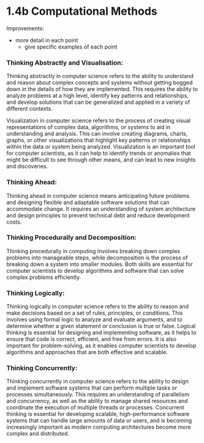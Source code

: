 # 1.4b Computational Methods

Improvements:

* more detail in each point
  * give specific examples of each point

### Thinking Abstractly and Visualisation:

Thinking abstractly in computer science refers to the ability to understand and reason about complex concepts and systems without getting bogged down in the details of how they are implemented. This requires the ability to analyze problems at a high level, identify key patterns and relationships, and develop solutions that can be generalized and applied in a variety of different contexts.

Visualization in computer science refers to the process of creating visual representations of complex data, algorithms, or systems to aid in understanding and analysis. This can involve creating diagrams, charts, graphs, or other visualizations that highlight key patterns or relationships within the data or system being analyzed. Visualization is an important tool for computer scientists, as it can help to identify trends or anomalies that might be difficult to see through other means, and can lead to new insights and discoveries.



### Thinking Ahead:

Thinking ahead in computer science means anticipating future problems and designing flexible and adaptable software solutions that can accommodate change. It requires an understanding of system architecture and design principles to prevent technical debt and reduce development costs.



### Thinking Procedurally and Decomposition:

Thinking procedurally in computing involves breaking down complex problems into manageable steps, while decomposition is the process of breaking down a system into smaller modules. Both skills are essential for computer scientists to develop algorithms and software that can solve complex problems efficiently.



### Thinking Logically:

Thinking logically in computer science refers to the ability to reason and make decisions based on a set of rules, principles, or conditions. This involves using formal logic to analyze and evaluate arguments, and to determine whether a given statement or conclusion is true or false. Logical thinking is essential for designing and implementing software, as it helps to ensure that code is correct, efficient, and free from errors. It is also important for problem-solving, as it enables computer scientists to develop algorithms and approaches that are both effective and scalable.



### Thinking Concurrently:

Thinking concurrently in computer science refers to the ability to design and implement software systems that can perform multiple tasks or processes simultaneously. This requires an understanding of parallelism and concurrency, as well as the ability to manage shared resources and coordinate the execution of multiple threads or processes. Concurrent thinking is essential for developing scalable, high-performance software systems that can handle large amounts of data or users, and is becoming increasingly important as modern computing architectures become more complex and distributed.
